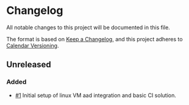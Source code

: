 # Changelog

All notable changes to this project will be documented in this file.

The format is based on [Keep a Changelog](https://keepachangelog.com/en/1.0.0/), and this project adheres to [Calendar Versioning](https://calver.org/).

## Unreleased

### Added

- [#1](https://github.com/XenitAB/cloudops-terraform-modules/pull/1) Initial setup of linux VM aad integration and basic CI solution.
